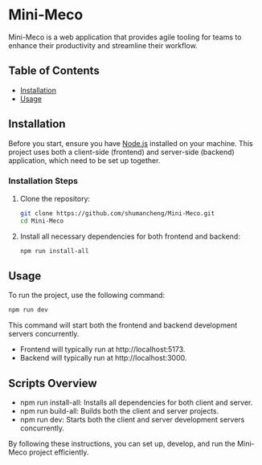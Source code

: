 # Mini-Meco

Mini-Meco is a web application that provides agile tooling for teams to enhance their productivity and streamline their workflow.

## Table of Contents
- [Installation](#installation)
- [Usage](#usage)

## Installation

Before you start, ensure you have [Node.js](https://nodejs.org/) installed on your machine. This project uses both a client-side (frontend) and server-side (backend) application, which need to be set up together.

### Installation Steps

1. Clone the repository:
    ```bash
    git clone https://github.com/shumancheng/Mini-Meco.git
    cd Mini-Meco
    ```

2. Install all necessary dependencies for both frontend and backend:
    ```bash
    npm run install-all
    ```

## Usage

To run the project, use the following command:

```bash
npm run dev
```

This command will start both the frontend and backend development servers concurrently.

- Frontend will typically run at http://localhost:5173.
- Backend will typically run at http://localhost:3000.

## Scripts Overview
- npm run install-all: Installs all dependencies for both client and server.
- npm run build-all: Builds both the client and server projects.
- npm run dev: Starts both the client and server development servers concurrently.


By following these instructions, you can set up, develop, and run the Mini-Meco project efficiently.
